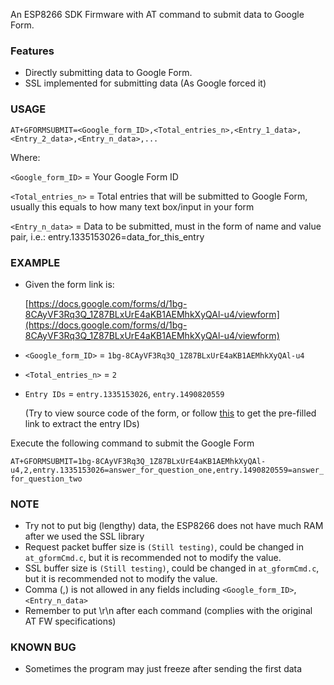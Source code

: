 An ESP8266 SDK Firmware with AT command to submit data to Google Form.

### Features ###
- Directly submitting data to Google Form.
- SSL implemented for submitting data (As Google forced it)

### USAGE ###
`AT+GFORMSUBMIT=<Google_form_ID>,<Total_entries_n>,<Entry_1_data>,<Entry_2_data>,<Entry_n_data>,...`

Where:

`<Google_form_ID>` = Your Google Form ID

`<Total_entries_n>` = Total entries that will be submitted to Google Form, usually this equals to how many text box/input in your form

`<Entry_n_data>` = Data to be submitted, must in the form of name and value pair, i.e.: entry.1335153026=data_for_this_entry

### EXAMPLE ###
- Given the form link is:

	[https://docs.google.com/forms/d/1bg-8CAyVF3Rq3Q_1Z87BLxUrE4aKB1AEMhkXyQAl-u4/viewform](https://docs.google.com/forms/d/1bg-8CAyVF3Rq3Q_1Z87BLxUrE4aKB1AEMhkXyQAl-u4/viewform)

- `<Google_form_ID>` = `1bg-8CAyVF3Rq3Q_1Z87BLxUrE4aKB1AEMhkXyQAl-u4`

- `<Total_entries_n>` = `2`

- `Entry IDs` = `entry.1335153026`, `entry.1490820559`

	(Try to view source code of the form, or follow [this](https://support.google.com/docs/answer/160000?hl=en) to get the pre-filled link to extract the entry IDs)

Execute the following command to submit the Google Form

`AT+GFORMSUBMIT=1bg-8CAyVF3Rq3Q_1Z87BLxUrE4aKB1AEMhkXyQAl-u4,2,entry.1335153026=answer_for_question_one,entry.1490820559=answer_for_question_two`

### NOTE ###
- Try not to put big (lengthy) data, the ESP8266 does not have much RAM after we used the SSL library
- Request packet buffer size is `(Still testing)`, could be changed in `at_gformCmd.c`, but it is recommended not to modify the value.
- SSL buffer size is `(Still testing)`, could be changed in `at_gformCmd.c`, but it is recommended not to modify the value.
- Comma (,) is not allowed in any fields including `<Google_form_ID>`, 
`<Entry_n_data>`
- Remember to put \r\n after each command (complies with the original AT FW specifications)

### KNOWN BUG ###
- Sometimes the program may just freeze after sending the first data